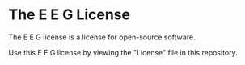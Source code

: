 # The E E G License
The E E G license is a license for open-source software.

Use this E E G license by viewing the "License" file in this repository.

